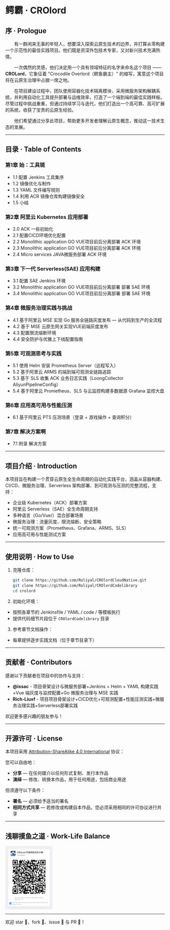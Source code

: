 
# 鳄霸 · CROlord

## 序 · Prologue

&emsp;&emsp;有一群闲来无事的年轻人，想要深入探索云原生技术的边界，并打算从零构建一个示范性的最佳实践项目。他们既是资深外包技术专家，又对新兴技术充满热情。

&emsp;&emsp;一次偶然的灵感，他们决定用一个具有领域特征的名字来命名这个项目 —— **CROLord**，它象征着 "Crocodile Overlord（鳄鱼霸主）" 的缩写，寓意这个项目将在云原生治理中占据一席之地。

&emsp;&emsp;在项目建设过程中，团队使用容器化技术隔离模块，采用微服务架构解耦系统，并利用自动化工具提升部署与运维效率，打造了一个端到端的最佳实践样板。尽管过程中挑战重重，但通过持续学习与迭代，他们打造出一个高可靠、高可扩展的系统，收获了宝贵的云原生经验。

&emsp;&emsp;他们希望通过分享此项目，帮助更多开发者理解云原生概念，推动这一技术生态的发展。

---

## 目录 · Table of Contents

### 第1章 始：工具链
- 1.1 配置 Jenkins 工具集序
- 1.2 镜像优化与制作
- 1.3 YAML 文件编写规则
- 1.4 利用 ACR 镜像仓库构建镜像安全
- 1.5 小结

### 第2章 阿里云 Kubernetes 应用部署
- 2.0 ACK 一些初始化
- 2.1 配置CICD环境优化配置
- 2.2 Monolithic application GO VUE项目前后分离部署 ACK 环境
- 2.3 Monolithic application GO VUE项目前后分离部署 ACK 环境
- 2.4 Micro services JAVA微服务部署 ACK 环境

### 第3章 下一代 Serverless(SAE) 应用构建
- 3.1 配置 SAE Jenkins 环境
- 3.2 Monolithic application GO VUE项目前后分离部署 部署 SAE 环境
- 3.4 Monolithic application GO VUE项目前后分离部署 部署 SAE 环境

### 第4章 微服务治理实践与挑战
- 4.1 基于阿里云 MSE 实现 Go 服务全链路灰度发布 — 从代码到生产的全流程
- 4.2 基于 MSE 云原生网关实现VUE前端灰度发布
- 4.3 配置限流熔断环境
- 4.4 安全防护与优雅上下线配置指南

### 第5章 可观测思考与实践
- 5.1 使用 Helm 安装 Prometheus Server（远程写入）
- 5.2 基于阿里云 ARMS 的端到端可观测全链路追踪
- 5.3 基于 SLS 收集 ACK 业务日志实践（LoongCollector AliyunPipelineConfig）
- 5.4 基于阿里云 Prometheus、SLS 与云监控构建多数据源 Grafana 监控大盘


### 第6章 应用高可用与性能压测
- 6.1  基于阿里云 PTS 压测场景（登录 + 游戏操作 + 查询积分）

### 第7章 解决方案啊
- 7.1 附录 解决方案


---

## 项目介绍 · Introduction

本项目旨在构建一个贯穿云原生全生命周期的自动化实践平台，涵盖从容器构建、CI/CD、微服务治理、Serverless 架构部署、到可观测与压测的完整流程，支持：
- 企业级 Kubernetes（ACK）部署方案
- 阿里云 Serverless（SAE）全生命周期支持
- 多种语言（Go/Vue/）混合部署场景
- 微服务治理：流量灰度、限流熔断、安全策略
- 统一可观测方案（Prometheus、Grafana、ARMS、SLS）
- 应用高可用与性能测试方案

---

## 使用说明 · How to Use

1. 克隆仓库：
   ```bash
   git clone https://github.com/Roliyal/CROlordCloudNative.git
   git clone https://github.com/Roliyal/CROlordCodelibrary
   cd crolord
   ```

2. 初始化环境：
  - 按照各章节的 Jenkinsfile / YAML / code / 等模板执行
  - 提供代码细节片段位于 `CROlordCodelibrary` 目录

3. 参考章节文档操作：
  - 每章提供逐步实践文档（位于章节目录下）

---

## 贡献者 · Contributors

感谢以下贡献者在项目中的协作与支持：

- **@issac** - 项目骨架设计与微服务部署+Jenkins + Helm + YAML 构建实践+Vue 端灰度与监控配置+Go 微服务治理与 MSE 实践
- **Rich-Liuxf** - 项目项目骨架设计+CICD优化+可观测配置+性能压测实践+微服务治理实践+Serverless部署实践

欢迎更多感兴趣的朋友参与！

---

## 开源许可 · License

本项目采用 [Attribution-ShareAlike 4.0 International](https://creativecommons.org/licenses/by-sa/4.0/) 协议：

您可以自由地：
- **分享** — 在任何媒介以任何形式复制、发行本作品
- **演绎** — 修改、转换本作品，用于任何用途，包括商业用途

但须遵守以下条件：
- **署名** — 必须给予适当的署名
- **相同方式共享** — 若修改或构建自本作品，您必须采用相同的许可协议进行共享

---

## 浅聊摸鱼之道 · Work-Life Balance

<div style="display: flex; flex-direction: row;">
  <img src="resource/images/Dingcode.png" alt="鳄霸日常" width="150" height="200" style="margin-right: 10px;">
</div>

---
欢迎 star 🌟、fork 🍴、issue 💬 与 PR 🤝！
